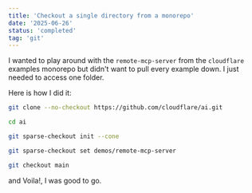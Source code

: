 ```yaml
---
title: 'Checkout a single directory from a monorepo'
date: '2025-06-26'
status: 'completed'
tag: 'git'
---
```



I wanted to play around with the `remote-mcp-server` from the `cloudflare` examples monorepo but didn't want to pull every example down. I just needed to access one folder.

Here is how I did it:
<br/>
```bash
git clone --no-checkout https://github.com/cloudflare/ai.git

cd ai

git sparse-checkout init --cone

git sparse-checkout set demos/remote-mcp-server

git checkout main
```

and Voila!, I was good to go.
